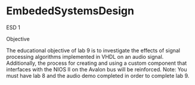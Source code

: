 # EmbededSystemsDesign

ESD 1

Objective


The educational objective of lab 9 is to investigate the effects of signal processing algorithms implemented in VHDL on an audio signal. Additionally, the process for creating and using a custom component that interfaces with the NIOS II on the Avalon bus will be reinforced.
Note: You must have lab 8 and the audio demo completed in order to complete lab 9.
